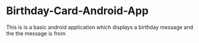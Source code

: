 # Birthday-Card-Android-App
This is is a basic android application which displays a birthday message and the the message is from
